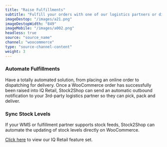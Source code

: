 ```yaml
---
title: "Raise Fulfillments"
subtitle: "Fulfill your orders with one of our logistics partners or directly in your WMS (Warehouse Management System)."
imageDestop: "/images/a21.png"
imageDestopWidth: "849"
imageMobile: "/images/a002.png"
headless: true
source: "source_name"
channel: "woocommerce"
type: "source-channel-content"
weight: 3
---
```


### Automate Fulfillments
Have a totally automated solution, from placing an online order to dispatching for delivery. Once a WooCommerce order has successfully been raised into IQ Retail, Stock2Shop can send an automatic outbound notification to your 3rd-party logistics partner so they can pick, pack and deliver.

### Sync Stock Levels
If your WMS or fulfillment partner supports stock feeds, Stock2Shop can automate the updating of stock levels directly on WooCommerce.

[Click here](/help/features/iq-retail/ "IQ Retail Features") to view our IQ Retail feature set.